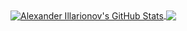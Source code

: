 <!--
**wjz304/ing** is a ✨ _special_ ✨ repository because its `README.md` (this file) appears on your GitHub profile.

Here are some ideas to get you started:

- 🔭 I’m currently working on ...
- 🌱 I’m currently learning ...
- 👯 I’m looking to collaborate on ...
- 🤔 I’m looking for help with ...
- 💬 Ask me about ...
- 📫 How to reach me: ...
- 😄 Pronouns: ...
- ⚡ Fun fact: ...
-->

<a href="https://github.com/wjz304">
  <img align="center" src="https://github-readme-stats.vercel.app/api?username=wjz304&show_icons=true&line_height=33&theme=synthwave" alt="Alexander Illarionov's GitHub Stats" />
</a>

<a href="https://github.com/wjz304">
  <img align="center" src="https://github-readme-stats.vercel.app/api/top-langs/?username=wjz304&langs_count=4&theme=synthwave" />
</a>
